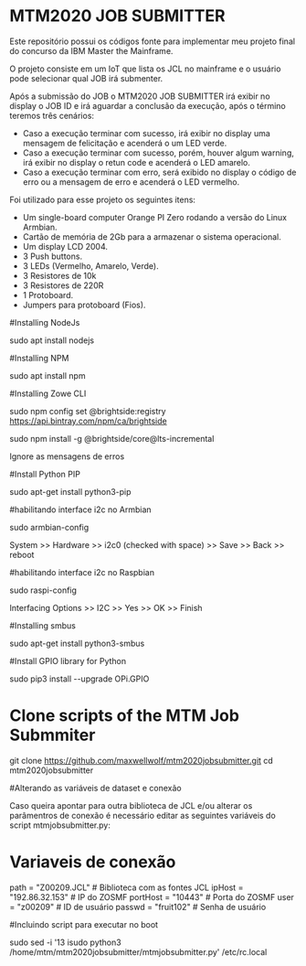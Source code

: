 # MTM2020 JOB SUBMITTER

Este repositório possui os códigos fonte para implementar meu projeto final do concurso da IBM Master the Mainframe.

O projeto consiste em um IoT que lista os JCL no mainframe e o usuário pode selecionar qual JOB irá submenter.

Após a submissão do JOB o MTM2020 JOB SUBMITTER irá exibir no display o JOB ID e irá aguardar a conclusão da execução, após o término teremos três cenários:
* Caso a execução terminar com sucesso, irá exibir no display uma mensagem de felicitação e acenderá o um LED verde.
* Caso a execução terminar com sucesso, porém, houver algum warning, irá exibir no display o retun code e acenderá o LED amarelo.
* Caso a execução terminar com erro, será exibido no display o código de erro ou a mensagem de erro e acenderá o LED vermelho.

Foi utilizado para esse projeto os seguintes itens:
- Um single-board computer Orange PI Zero rodando a versão do Linux Armbian.
- Cartão de memória de 2Gb para a armazenar o sistema operacional.
- Um display LCD 2004.
- 3 Push buttons.
- 3 LEDs (Vermelho, Amarelo, Verde).
- 3 Resistores de 10k
- 3 Resistores de 220R
- 1 Protoboard.
- Jumpers para protoboard (Fios).



#Installing NodeJs

sudo apt install nodejs

#Installing NPM

sudo apt install npm

#Installing Zowe CLI

sudo npm config set @brightside:registry https://api.bintray.com/npm/ca/brightside

sudo npm install -g @brightside/core@lts-incremental

Ignore as mensagens de erros

#Install Python PIP

sudo apt-get install python3-pip

#habilitando interface i2c no Armbian

sudo armbian-config

System >> Hardware >> i2c0 (checked with space) >> Save >> Back >> reboot

#habilitando interface i2c no Raspbian

sudo raspi-config

Interfacing Options >> I2C >> Yes >> OK	 >> Finish 

#Installing smbus

sudo apt-get install python3-smbus

#Install GPIO library for Python

sudo pip3 install --upgrade OPi.GPIO

# Clone scripts of the MTM Job Submmiter

git clone https://github.com/maxwellwolf/mtm2020jobsubmitter.git
cd mtm2020jobsubmitter

#Alterando as variáveis de dataset e conexão

Caso queira apontar para outra biblioteca de JCL e/ou alterar os parâmentros de conexão é necessário editar as seguintes variáveis do script mtmjobsubmitter.py:

# Variaveis de conexão
path = "Z00209.JCL" # Biblioteca com as fontes JCL
ipHost = "192.86.32.153" # IP do ZOSMF
portHost = "10443" # Porta do ZOSMF
user = "z00209" # ID de usuário
passwd = "fruit102" # Senha de usuário
  
#Incluindo script para executar no boot

sudo sed -i '13 isudo python3 /home/mtm/mtm2020jobsubmitter/mtmjobsubmitter.py' /etc/rc.local

